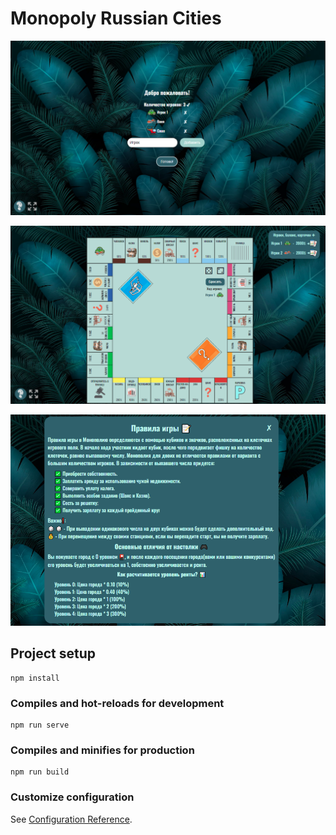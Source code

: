 # Monopoly Russian Cities

![Monopoly game image](https://raw.githubusercontent.com/dazzv/monopoly-game/main/home.PNG)

![Monopoly game image](https://raw.githubusercontent.com/dazzv/monopoly-game/main/dazzv-monopoly.PNG)

![Monopoly game image](https://raw.githubusercontent.com/dazzv/monopoly-game/main/dazzv-monopoly2.PNG)

## Project setup
```
npm install
```

### Compiles and hot-reloads for development
```
npm run serve
```

### Compiles and minifies for production
```
npm run build
```

### Customize configuration
See [Configuration Reference](https://cli.vuejs.org/config/).
